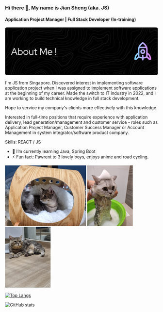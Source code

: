 ### Hi there 👋, My name is Jian Sheng (aka. JS)
#### Application Project Manager | Full Stack Developer (In-training)
![Header](./github-header-image-2.png)

I'm JS from Singapore. Discovered interest in implementing software application project when I was assigned to implement software applications at the beginning of my career. Made the switch to IT industry in 2022, and I am working to build technical knowledge in full stack development.

Hope to service my company's clients more effectively with this knowledge.

Interested in full-time positions that require experience with application delivery, lead generation/management and customer service - roles such as Application Project Manager, Customer Success Manager or Account Management in system integrator/software product company.

Skills:  REACT / JS 

- 🌱 I’m currently learning Java, Spring Boot
- ⚡ Fun fact: Pawrent to 3 lovely boys, enjoys anime and road cycling. 

<div>
<img src="https://github.com/jswee1/jswee1/blob/main/1.jpeg" width= "267"/> 
<img src="https://github.com/jswee1/jswee1/blob/main/2.jpeg" width= "150"/>  
<img src="https://github.com/jswee1/jswee1/blob/main/3.jpeg" width= "150"/>
 </div>
    
   



[![Top Langs](https://github-readme-stats.vercel.app/api/top-langs/?username=jswee1)](https://github.com/anuraghazra/github-readme-stats)

![GitHub stats](https://github-readme-stats.vercel.app/api?username=jswee1&show_icons=true)  

